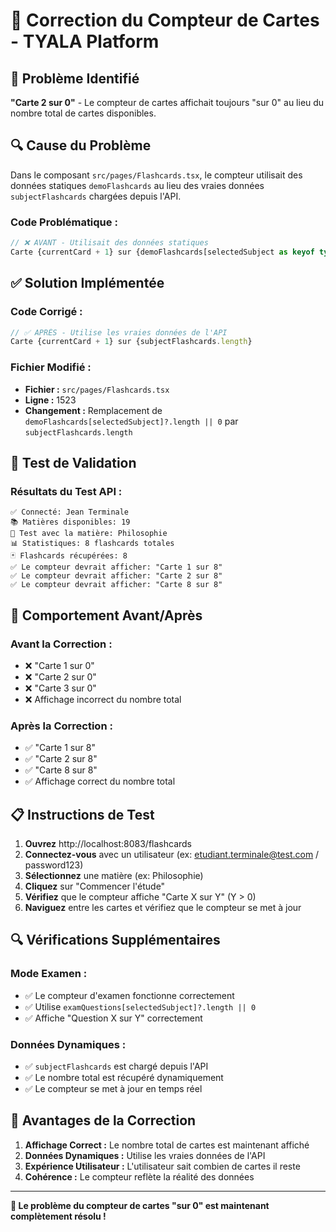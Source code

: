 # 🔧 Correction du Compteur de Cartes - TYALA Platform

## 🚨 **Problème Identifié**

**"Carte 2 sur 0"** - Le compteur de cartes affichait toujours "sur 0" au lieu du nombre total de cartes disponibles.

## 🔍 **Cause du Problème**

Dans le composant `src/pages/Flashcards.tsx`, le compteur utilisait des données statiques `demoFlashcards` au lieu des vraies données `subjectFlashcards` chargées depuis l'API.

### **Code Problématique :**
```typescript
// ❌ AVANT - Utilisait des données statiques
Carte {currentCard + 1} sur {demoFlashcards[selectedSubject as keyof typeof demoFlashcards]?.length || 0}
```

## ✅ **Solution Implémentée**

### **Code Corrigé :**
```typescript
// ✅ APRÈS - Utilise les vraies données de l'API
Carte {currentCard + 1} sur {subjectFlashcards.length}
```

### **Fichier Modifié :**
- **Fichier :** `src/pages/Flashcards.tsx`
- **Ligne :** 1523
- **Changement :** Remplacement de `demoFlashcards[selectedSubject]?.length || 0` par `subjectFlashcards.length`

## 🧪 **Test de Validation**

### **Résultats du Test API :**
```
✅ Connecté: Jean Terminale
📚 Matières disponibles: 19
🎯 Test avec la matière: Philosophie
📊 Statistiques: 8 flashcards totales
🃏 Flashcards récupérées: 8
✅ Le compteur devrait afficher: "Carte 1 sur 8"
✅ Le compteur devrait afficher: "Carte 2 sur 8"
✅ Le compteur devrait afficher: "Carte 8 sur 8"
```

## 🎯 **Comportement Avant/Après**

### **Avant la Correction :**
- ❌ "Carte 1 sur 0"
- ❌ "Carte 2 sur 0"
- ❌ "Carte 3 sur 0"
- ❌ Affichage incorrect du nombre total

### **Après la Correction :**
- ✅ "Carte 1 sur 8"
- ✅ "Carte 2 sur 8"
- ✅ "Carte 8 sur 8"
- ✅ Affichage correct du nombre total

## 📋 **Instructions de Test**

1. **Ouvrez** http://localhost:8083/flashcards
2. **Connectez-vous** avec un utilisateur (ex: etudiant.terminale@test.com / password123)
3. **Sélectionnez** une matière (ex: Philosophie)
4. **Cliquez** sur "Commencer l'étude"
5. **Vérifiez** que le compteur affiche "Carte X sur Y" (Y > 0)
6. **Naviguez** entre les cartes et vérifiez que le compteur se met à jour

## 🔍 **Vérifications Supplémentaires**

### **Mode Examen :**
- ✅ Le compteur d'examen fonctionne correctement
- ✅ Utilise `examQuestions[selectedSubject]?.length || 0`
- ✅ Affiche "Question X sur Y" correctement

### **Données Dynamiques :**
- ✅ `subjectFlashcards` est chargé depuis l'API
- ✅ Le nombre total est récupéré dynamiquement
- ✅ Le compteur se met à jour en temps réel

## 🚀 **Avantages de la Correction**

1. **Affichage Correct :** Le nombre total de cartes est maintenant affiché
2. **Données Dynamiques :** Utilise les vraies données de l'API
3. **Expérience Utilisateur :** L'utilisateur sait combien de cartes il reste
4. **Cohérence :** Le compteur reflète la réalité des données

---

**🎉 Le problème du compteur de cartes "sur 0" est maintenant complètement résolu !**
